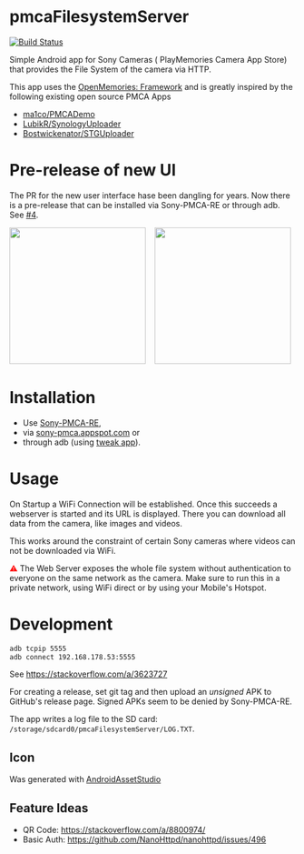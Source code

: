 pmcaFilesystemServer
====
[![Build Status](https://travis-ci.org/schnatterer/pmcaFilesystemServer.svg?branch=develop)](https://travis-ci.org/schnatterer/pmcaFilesystemServer)

Simple Android app for Sony Cameras ( PlayMemories Camera App Store) that provides the File System 
of the camera via HTTP.

This app uses the [OpenMemories: Framework](https://github.com/ma1co/OpenMemories-Framework) and is 
greatly inspired by the following existing open source PMCA Apps

* [ma1co/PMCADemo](https://github.com/ma1co/PMCADemo)
* [LubikR/SynologyUploader](https://github.com/LubikR/SynologyUploader)
* [Bostwickenator/STGUploader](https://github.com/Bostwickenator/STGUploader)

# Pre-release of new UI

The PR for the new user interface hase been dangling for years. Now there is a pre-release that can be installed via Sony-PMCA-RE or through adb. See [#4](https://github.com/schnatterer/pmcaFilesystemServer/pull/4).

<img src="https://user-images.githubusercontent.com/1522953/88163092-7608fe80-cc12-11ea-8db7-9d0efad416be.png" height="240px">&nbsp;&nbsp;&nbsp;&nbsp;<img src="https://user-images.githubusercontent.com/1522953/88175996-ef125100-cc26-11ea-83ce-7c54c6b1f269.png" height="240px"> 

# Installation 

* Use [Sony-PMCA-RE](https://github.com/ma1co/Sony-PMCA-RE), 
* via [sony-pmca.appspot.com](https://sony-pmca.appspot.com/apps) or 
* through adb (using [tweak app](https://github.com/ma1co/OpenMemories-Tweak)).

# Usage

On Startup a WiFi Connection will be established. Once this succeeds a webserver is started 
and its URL is displayed. There you can download all data from the camera, like images and videos.

This works around the constraint of certain Sony cameras where videos can not be downloaded via WiFi.

<font color="red">⚠</font>  The Web Server exposes the whole file system without authentication to everyone on the same network 
as the camera. Make sure to run this in a private network, using WiFi direct or by using your 
Mobile's Hotspot.

# Development

```bash
adb tcpip 5555
adb connect 192.168.178.53:5555
```

See https://stackoverflow.com/a/3623727

For creating a release, set git tag and then upload an *unsigned* APK to GitHub's release page.
Signed APKs seem to be denied by Sony-PMCA-RE.

The app writes a log file to the SD card: `/storage/sdcard0/pmcaFilesystemServer/LOG.TXT`.

## Icon

Was generated with 
[AndroidAssetStudio](https://romannurik.github.io/AndroidAssetStudio/icons-launcher.html#foreground.type=text&foreground.text.text=HTTP%20FS&foreground.text.font=Allerta%20Stencil&foreground.space.trim=1&foreground.space.pad=0.1&foreColor=rgba(96%2C%20125%2C%20139%2C%200)&backColor=rgb(139%2C%20195%2C%2074)&crop=0&backgroundShape=square&effects=none&name=ic_launcher) 

## Feature Ideas

* QR Code: https://stackoverflow.com/a/8800974/
* Basic Auth: https://github.com/NanoHttpd/nanohttpd/issues/496
